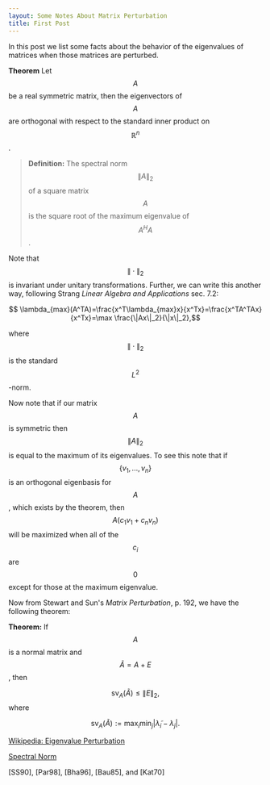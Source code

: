 ```yaml
---
layout: Some Notes About Matrix Perturbation
title: First Post
---
```


In this post we list some facts about the behavior of the eigenvalues of matrices when those matrices are perturbed.

**Theorem** Let $$A$$ be a real symmetric matrix, then the eigenvectors of $$A$$ are orthogonal with respect to the standard inner product on $$\mathbb{R}^n$$.

>**Definition:** The spectral norm $$\| A\|_2$$ of a square matrix $$A$$ is the square root of the maximum eigenvalue of $$A^HA$$.

Note that $$\|\cdot \|_2$$ is invariant under unitary transformations. Further, we can write this another way, following Strang *Linear Algebra and Applications* sec. 7.2:

$$ \lambda_{max}(A^TA)=\frac{x^T\lambda_{max}x}{x^Tx}=\frac{x^TA^TAx}{x^Tx}=\max \frac{\|Ax\|_2}{\|x\|_2},$$

where $$\|\cdot \|_2$$ is the standard $$L^2$$-norm.

Now note that if our matrix $$A$$ is symmetric then $$\|A\|_2$$ is equal to the maximum of its eigenvalues. To see this note that if $$\{v_1,...,v_n\}$$ is an orthogonal eigenbasis for $$A$$, which exists by the theorem, then $$A(c_1v_1+c_nv_n)$$ will be maximized when all of the $$c_i$$ are $$0$$ except for those at the maximum eigenvalue. 

Now from Stewart and Sun's *Matrix Perturbation*, p. 192, we have the following theorem:

**Theorem:** If $$A$$ is a normal matrix and $$\tilde{A}=A+E$$, then 

$$
\text{sv}_A(\tilde{A})\le \|E\|_2,
$$
where 

$$\text{sv}_A(\tilde{A}):=\max_i \min_j \left|\tilde{\lambda}_i-\lambda_j \right|. $$


[Wikipedia: Eigenvalue Perturbation](https://en.wikipedia.org/wiki/Eigenvalue_perturbation)

[Spectral Norm](http://mathworld.wolfram.com/SpectralNorm.html)

[SS90], [Par98], [Bha96], [Bau85], and [Kat70]

